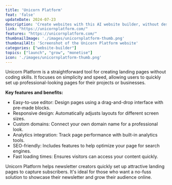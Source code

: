 ```yaml
---
title: 'Unicorn Platform'
feat: 'false'
updateDate: 2024-07-23
description: 'Create websites with this AI website builder, without design or development skills.'
link: "https://unicornplatform.com/"
features: "https://unicornplatform.com/"
thumbnailImage: './images/unicornplatform-thumb.png'
thumbnailAlt: 'Screenshot of the Unicorn Platform website'
categories: ["website-builder"]
topics: ["launch", "grow", "monetise"]
icon: './images/unicornplatform-thumb.png'
---
```


Unicorn Platform is a straightforward tool for creating landing pages without coding skills. It focuses on simplicity and speed, allowing users to quickly set up professional-looking pages for their projects or businesses.

<b>Key features and benefits:</b>

- Easy-to-use editor: Design pages using a drag-and-drop interface with pre-made blocks.
- Responsive design: Automatically adjusts layouts for different screen sizes.
- Custom domains: Connect your own domain name for a professional look.
- Analytics integration: Track page performance with built-in analytics tools.
- SEO-friendly: Includes features to help optimize your page for search engines.
- Fast loading times: Ensures visitors can access your content quickly.

Unicorn Platform helps newsletter creators quickly set up attractive landing pages to capture subscribers. It's ideal for those who want a no-fuss solution to showcase their newsletter and grow their audience online.